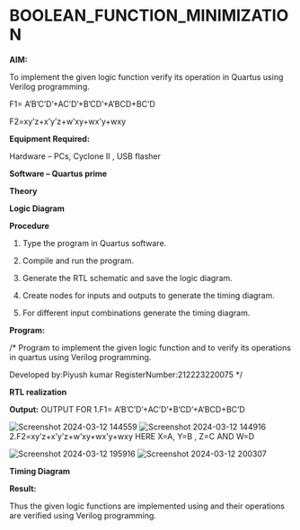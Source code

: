 # BOOLEAN_FUNCTION_MINIMIZATION

**AIM:**

To implement the given logic function verify its operation in Quartus using Verilog programming.

F1= A’B’C’D’+AC’D’+B’CD’+A’BCD+BC’D 

F2=xy’z+x’y’z+w’xy+wx’y+wxy

**Equipment Required:**

Hardware – PCs, Cyclone II , USB flasher

**Software – Quartus prime**

**Theory**

**Logic Diagram**

**Procedure**

1.	Type the program in Quartus software.

2.	Compile and run the program.

3.	Generate the RTL schematic and save the logic diagram.

4.	Create nodes for inputs and outputs to generate the timing diagram.

5.	For different input combinations generate the timing diagram.


**Program:**

/* Program to implement the given logic function and to verify its operations in quartus using Verilog programming. 

Developed by:Piyush kumar 
RegisterNumber:212223220075
*/


**RTL realization**

**Output:**
OUTPUT FOR
1.F1= A’B’C’D’+AC’D’+B’CD’+A’BCD+BC’D

![Screenshot 2024-03-12 144559](https://github.com/H515piyush/BOOLEAN_FUNCTION_MINIMIZATION/assets/147472999/1498647a-e92a-485f-9038-0ccb570fb8ea)
![Screenshot 2024-03-12 144916](https://github.com/H515piyush/BOOLEAN_FUNCTION_MINIMIZATION/assets/147472999/b3070590-81e8-4e44-88d8-b28560259a51)
2.F2=xy’z+x’y’z+w’xy+wx’y+wxy
HERE X=A, Y=B , Z=C AND W=D

![Screenshot 2024-03-12 195916](https://github.com/H515piyush/BOOLEAN_FUNCTION_MINIMIZATION/assets/147472999/6b7cf7c7-2805-453e-aea5-86ac489eb020)
![Screenshot 2024-03-12 200307](https://github.com/H515piyush/BOOLEAN_FUNCTION_MINIMIZATION/assets/147472999/0d7b14ca-fe77-4f56-bd7b-3ae7745af73e)


**Timing Diagram**

**Result:**

Thus the given logic functions are implemented using and their operations are verified using Verilog programming.

